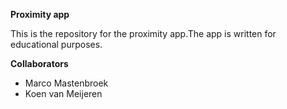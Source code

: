 **Proximity app**

This is the repository for the proximity app.The app is written for educational purposes.

**Collaborators**

* Marco Mastenbroek
* Koen van Meijeren
